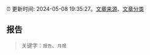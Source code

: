 :alarm_clock: 更新时间: 2024-05-08 19:35:27。[文章来源](/README.md)、[文章分类](/TAGS.md)

## 报告


> 关键字：`报告`、`月报`



